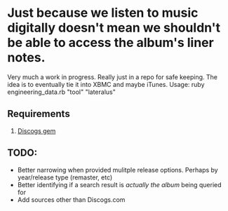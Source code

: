 # Just because we listen to music digitally doesn't mean we shouldn't be able to access the album's liner notes.

Very much a work in progress.  Really just in a repo for safe keeping.  The idea is to eventually tie it into XBMC and maybe iTunes.
Usage:
    ruby engineering_data.rb "tool" "lateralus"

## Requirements
1. [Discogs gem](http://github.com/buntine/discogs)

## TODO:
* Better narrowing when provided mulitple release options. Perhaps by year/release type (remaster, etc)
* Better identifying if a search result is *actually the album* being queried for
* Add sources other than Discogs.com
